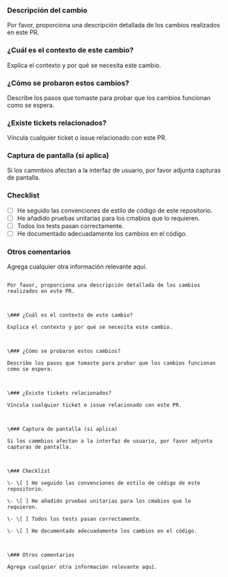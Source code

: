 
### Descripción del cambio

Por favor, proporciona una descripción detallada de los cambios realizados en este PR.

### ¿Cuál es el contexto de este cambio?

Explica el contexto y por qué se necesita este cambio.

### ¿Cómo se probaron estos cambios?

Describe los pasos que tomaste para probar que los cambios funcionan como se espera.

### ¿Existe tickets relacionados?

Víncula cualquier ticket o issue relacionado con este PR.

### Captura de pantalla (si aplica)

Si los cammbios afectan a la interfaz de usuario, por favor adjunta capturas de pantalla.

### Checklist

- [ ] He seguido las convenciones de estilo de código de este repositorio.
- [ ] He añadido pruebas unitarias para los cmabios que lo requieren.
- [ ] Todos los tests pasan correctamente.
- [ ] He documentado adecuadamente los cambios en el código.

### Otros comentarios

Agrega cualquier otra información relevante aquí.

```### Descripción del cambio

Por favor, proporciona una descripción detallada de los cambios realizados en este PR.



\### ¿Cuál es el contexto de este cambio?

Explica el contexto y por qué se necesita este cambio.



\### ¿Cómo se probaron estos cambios?

Describe los pasos que tomaste para probar que los cambios funcionan como se espera.



\### ¿Existe tickets relacionados?

Víncula cualquier ticket o issue relacionado con este PR.



\### Captura de pantalla (si aplica)

Si los cammbios afectan a la interfaz de usuario, por favor adjunta capturas de pantalla.



\### Checklist

\- \[ ] He seguido las convenciones de estilo de código de este repositorio.

\- \[ ] He añadido pruebas unitarias para los cmabios que lo requieren.

\- \[ ] Todos los tests pasan correctamente.

\- \[ ] He documentado adecuadamente los cambios en el código.



\### Otros comentarios

Agrega cualquier otra información relevante aquí.
